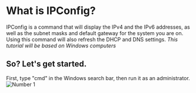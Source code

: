 # What is IPConfig?
IPConfig is a command that will display the IPv4 and the IPv6 addresses, as well as the subnet masks and default gateway for the system you are on.
Using this command will also refresh the DHCP and DNS settings.
*This tutorial will be based on Windows computers*
## So? Let's get started.
First, type "cmd" in the Windows search bar, then run it as an administrator.
![Number 1](https://xedricity.com/static/images/How%20to%20open%20command%20prompt%20as%20administrator.jpg)
